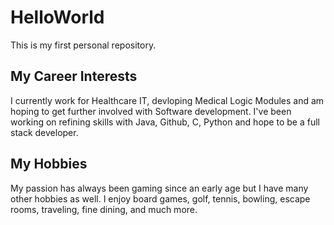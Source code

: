 # HelloWorld
This is my first personal repository. <br />

## My Career Interests
I currently work for Healthcare IT, devloping Medical Logic Modules and am hoping to get further involved with Software development.  I've been working on refining skills with Java, Github, C, Python and hope to be a full stack developer.  


## My Hobbies
My passion has always been gaming since an early age but I have many other hobbies as well.  I enjoy board games, golf, tennis, bowling, escape rooms, traveling, fine dining, and much more.
